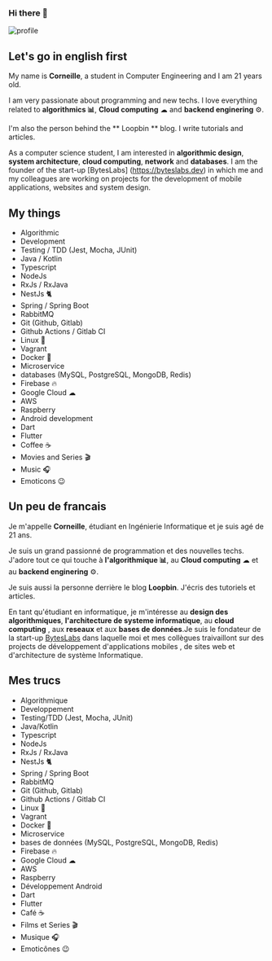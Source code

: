 ### Hi there 👋

<img src="https://github-readme-stats.vercel.app/api?username=CorneilleEdi&&show_icons=true&title_color=ffffff&icon_color=ffd974&text_color=ffffff&bg_color=091012" alt="profile">

## Let's go in english first
My name is **Corneille**, a student in Computer Engineering and I am 21 years old.

I am very passionate about programming and new techs.
I love everything related to **algorithmics 📊**,
**Cloud computing** ☁ and **backend enginering** ⚙️.

I'm also the person behind the ** Loopbin ** blog. I write tutorials and articles.

As a computer science student, I am interested in **algorithmic design**, **system architecture**, **cloud computing**, **network** and **databases**. I am the founder of the start-up [BytesLabs] (https://byteslabs.dev) in which me and my colleagues are working on projects for the development of mobile applications, websites and system design.

## My things
- Algorithmic
- Development
- Testing / TDD (Jest, Mocha, JUnit)
- Java / Kotlin
- Typescript
- NodeJs
- RxJs / RxJava
- NestJs 🐈
- Spring / Spring Boot
- RabbitMQ
- Git (Github, Gitlab)
- Github Actions / Gitlab CI
- Linux 🐧
- Vagrant
- Docker 🐳
- Microservice
- databases (MySQL, PostgreSQL, MongoDB, Redis)
- Firebase 🔥
- Google Cloud ☁
- AWS
- Raspberry
- Android development
- Dart
- Flutter
- Coffee ☕️
- Movies and Series 🎬
- Music 🎧
- Emoticons 😉

## Un peu de francais 
Je m'appelle **Corneille**, étudiant en Ingénierie Informatique et je suis agé de 21 ans.

Je suis un grand passionné de programmation et des nouvelles techs.
J'adore tout ce qui touche à **l'algorithmique 📊**,
au **Cloud computing** ☁ et au **backend enginering** ⚙️.

Je suis aussi la personne derrière le blog **Loopbin**. J'écris des tutoriels et articles.

En tant qu'étudiant en informatique, je m'intéresse au **design des algorithmiques**, **l'architecture de systeme informatique**, au **cloud computing** , aux **reseaux** et aux **bases de données**.Je suis le fondateur de la start-up [BytesLabs](https://byteslabs.dev) dans laquelle moi et mes collègues traivaillont sur des projects de développement d'applications mobiles , de sites web et d'architecture de système Informatique. 

## Mes trucs
- Algorithmique
- Developpement
- Testing/TDD (Jest, Mocha, JUnit)
- Java/Kotlin
- Typescript
- NodeJs
- RxJs / RxJava
- NestJs 🐈
- Spring / Spring Boot
- RabbitMQ
- Git (Github, Gitlab)
- Github Actions / Gitlab CI
- Linux 🐧
- Vagrant
- Docker 🐳
- Microservice
- bases de données (MySQL, PostgreSQL, MongoDB, Redis)
- Firebase 🔥
- Google Cloud ☁
- AWS
- Raspberry
- Développement Android
- Dart
- Flutter
- Café ☕️
- Films et Series 🎬
- Musique 🎧
- Emoticônes 😉
